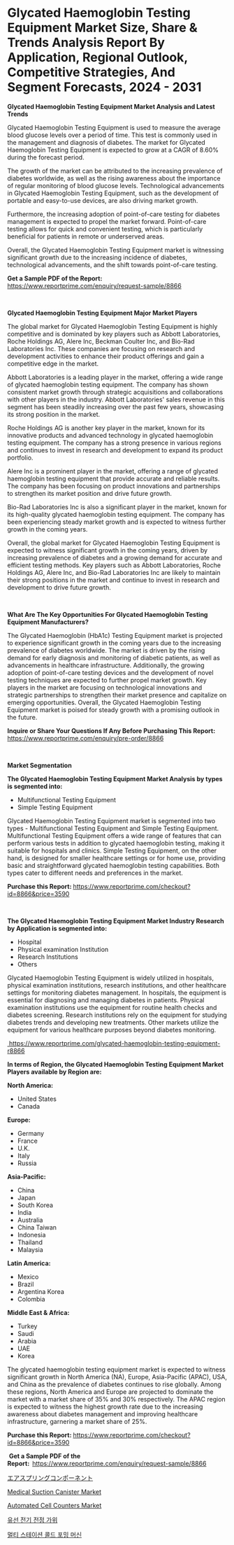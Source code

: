 <p><h1>Glycated Haemoglobin Testing Equipment Market Size, Share & Trends Analysis Report By Application, Regional Outlook, Competitive Strategies, And Segment Forecasts, 2024 - 2031</h1></p><p><strong>Glycated Haemoglobin Testing Equipment Market Analysis and Latest Trends</strong></p>
<p><p>Glycated Haemoglobin Testing Equipment is used to measure the average blood glucose levels over a period of time. This test is commonly used in the management and diagnosis of diabetes. The market for Glycated Haemoglobin Testing Equipment is expected to grow at a CAGR of 8.60% during the forecast period. </p><p>The growth of the market can be attributed to the increasing prevalence of diabetes worldwide, as well as the rising awareness about the importance of regular monitoring of blood glucose levels. Technological advancements in Glycated Haemoglobin Testing Equipment, such as the development of portable and easy-to-use devices, are also driving market growth. </p><p>Furthermore, the increasing adoption of point-of-care testing for diabetes management is expected to propel the market forward. Point-of-care testing allows for quick and convenient testing, which is particularly beneficial for patients in remote or underserved areas. </p><p>Overall, the Glycated Haemoglobin Testing Equipment market is witnessing significant growth due to the increasing incidence of diabetes, technological advancements, and the shift towards point-of-care testing.</p></p>
<p><strong>Get a Sample PDF of the Report:&nbsp;</strong> <a href="https://www.reportprime.com/enquiry/request-sample/8866">https://www.reportprime.com/enquiry/request-sample/8866</a></p>
<p>&nbsp;</p>
<p><strong>Glycated Haemoglobin Testing Equipment Major Market Players</strong></p>
<p><p>The global market for Glycated Haemoglobin Testing Equipment is highly competitive and is dominated by key players such as Abbott Laboratories, Roche Holdings AG, Alere Inc, Beckman Coulter Inc, and Bio-Rad Laboratories Inc. These companies are focusing on research and development activities to enhance their product offerings and gain a competitive edge in the market.</p><p>Abbott Laboratories is a leading player in the market, offering a wide range of glycated haemoglobin testing equipment. The company has shown consistent market growth through strategic acquisitions and collaborations with other players in the industry. Abbott Laboratories' sales revenue in this segment has been steadily increasing over the past few years, showcasing its strong position in the market.</p><p>Roche Holdings AG is another key player in the market, known for its innovative products and advanced technology in glycated haemoglobin testing equipment. The company has a strong presence in various regions and continues to invest in research and development to expand its product portfolio.</p><p>Alere Inc is a prominent player in the market, offering a range of glycated haemoglobin testing equipment that provide accurate and reliable results. The company has been focusing on product innovations and partnerships to strengthen its market position and drive future growth.</p><p>Bio-Rad Laboratories Inc is also a significant player in the market, known for its high-quality glycated haemoglobin testing equipment. The company has been experiencing steady market growth and is expected to witness further growth in the coming years.</p><p>Overall, the global market for Glycated Haemoglobin Testing Equipment is expected to witness significant growth in the coming years, driven by increasing prevalence of diabetes and a growing demand for accurate and efficient testing methods. Key players such as Abbott Laboratories, Roche Holdings AG, Alere Inc, and Bio-Rad Laboratories Inc are likely to maintain their strong positions in the market and continue to invest in research and development to drive future growth.</p></p>
<p>&nbsp;</p>
<p><strong>What Are The Key Opportunities For Glycated Haemoglobin Testing Equipment Manufacturers?</strong></p>
<p><p>The Glycated Haemoglobin (HbA1c) Testing Equipment market is projected to experience significant growth in the coming years due to the increasing prevalence of diabetes worldwide. The market is driven by the rising demand for early diagnosis and monitoring of diabetic patients, as well as advancements in healthcare infrastructure. Additionally, the growing adoption of point-of-care testing devices and the development of novel testing techniques are expected to further propel market growth. Key players in the market are focusing on technological innovations and strategic partnerships to strengthen their market presence and capitalize on emerging opportunities. Overall, the Glycated Haemoglobin Testing Equipment market is poised for steady growth with a promising outlook in the future.</p></p>
<p><strong>Inquire or Share Your Questions If Any Before Purchasing This Report:</strong> <a href="https://www.reportprime.com/enquiry/pre-order/8866">https://www.reportprime.com/enquiry/pre-order/8866</a></p>
<p>&nbsp;</p>
<p><strong>Market Segmentation</strong></p>
<p><strong>The Glycated Haemoglobin Testing Equipment Market Analysis by types is segmented into:</strong></p>
<p><ul><li>Multifunctional Testing Equipment</li><li>Simple Testing Equipment</li></ul></p>
<p><p>Glycated Haemoglobin Testing Equipment market is segmented into two types - Multifunctional Testing Equipment and Simple Testing Equipment. Multifunctional Testing Equipment offers a wide range of features that can perform various tests in addition to glycated haemoglobin testing, making it suitable for hospitals and clinics. Simple Testing Equipment, on the other hand, is designed for smaller healthcare settings or for home use, providing basic and straightforward glycated haemoglobin testing capabilities. Both types cater to different needs and preferences in the market.</p></p>
<p><strong>Purchase this Report:&nbsp;</strong><a href="https://www.reportprime.com/checkout?id=8866&price=3590">https://www.reportprime.com/checkout?id=8866&price=3590</a></p>
<p>&nbsp;</p>
<p><strong>The Glycated Haemoglobin Testing Equipment Market Industry Research by Application is segmented into:</strong></p>
<p><ul><li>Hospital</li><li>Physical examination Institution</li><li>Research Institutions</li><li>Others</li></ul></p>
<p><p>Glycated Haemoglobin Testing Equipment is widely utilized in hospitals, physical examination institutions, research institutions, and other healthcare settings for monitoring diabetes management. In hospitals, the equipment is essential for diagnosing and managing diabetes in patients. Physical examination institutions use the equipment for routine health checks and diabetes screening. Research institutions rely on the equipment for studying diabetes trends and developing new treatments. Other markets utilize the equipment for various healthcare purposes beyond diabetes monitoring.</p></p>
<p><a href="https://www.reportprime.com/glycated-haemoglobin-testing-equipment-r8866">&nbsp;https://www.reportprime.com/glycated-haemoglobin-testing-equipment-r8866</a></p>
<p><strong>In terms of Region, the Glycated Haemoglobin Testing Equipment Market Players available by Region are:</strong></p>
<p>
    <p> <strong> North America: </strong>
        <ul>
            <li>United States</li>
            <li>Canada</li>
        </ul>
        </p> 
    <p> <strong> Europe: </strong>
        <ul>
            <li>Germany</li>
            <li>France</li>
            <li>U.K.</li>
            <li>Italy</li>
            <li>Russia</li>
        </ul>
        </p> 
    <p> <strong> Asia-Pacific: </strong>
        <ul>
            <li>China</li>
            <li>Japan</li>
            <li>South Korea</li>
            <li>India</li>
            <li>Australia</li>
            <li>China Taiwan</li>
            <li>Indonesia</li>
            <li>Thailand</li>
            <li>Malaysia</li>
        </ul>
        </p> 
    <p> <strong> Latin America: </strong>
        <ul>
            <li>Mexico</li>
            <li>Brazil</li>
            <li>Argentina Korea</li>
            <li>Colombia</li>
        </ul>
        </p> 
    <p> <strong> Middle East & Africa: </strong>
        <ul>
            <li>Turkey</li>
            <li>Saudi</li>
            <li>Arabia</li>
            <li>UAE</li>
            <li>Korea</li>
        </ul>
    </p>
    </p>
<p><p>The glycated haemoglobin testing equipment market is expected to witness significant growth in North America (NA), Europe, Asia-Pacific (APAC), USA, and China as the prevalence of diabetes continues to rise globally. Among these regions, North America and Europe are projected to dominate the market with a market share of 35% and 30% respectively. The APAC region is expected to witness the highest growth rate due to the increasing awareness about diabetes management and improving healthcare infrastructure, garnering a market share of 25%.</p></p>
<p><strong>Purchase this Report: </strong><a href="https://www.reportprime.com/checkout?id=8866&price=3590">https://www.reportprime.com/checkout?id=8866&price=3590</a></p>
<p>&nbsp;<strong>Get a Sample PDF of the Report:&nbsp;&nbsp;</strong><a href="https://www.reportprime.com/enquiry/request-sample/8866">https://www.reportprime.com/enquiry/request-sample/8866</a></p>
<p><strong></strong></p>
<p><p><a href="https://github.com/JessKilback/Market-Research-Report-List-2/blob/main/130690985172.md">エアスプリングコンポーネント</a></p><p><a href="https://github.com/ChiragRp1/Market-Research-Report-List-6/blob/main/medical-suction-canister-market.md">Medical Suction Canister Market</a></p><p><a href="https://github.com/amayrani15moore/Market-Research-Report-List-1/blob/main/automated-cell-counters-market.md">Automated Cell Counters Market</a></p><p><a href="https://github.com/JeromeRtyau89966/Market-Research-Report-List-3/blob/main/7437427105777.md">유선 전기 전정 가위</a></p><p><a href="https://github.com/hook46569/Market-Research-Report-List-3/blob/main/9776462105778.md">멀티 스테이션 콜드 포밍 머신</a></p></p>